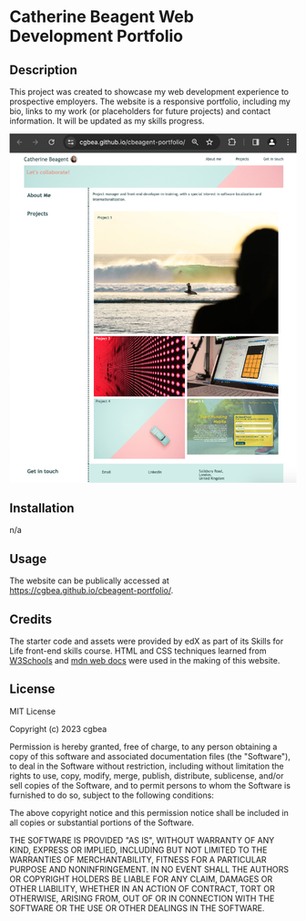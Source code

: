 # Catherine Beagent Web Development Portfolio

## Description

This project was created to showcase my web development experience to prospective employers. The website is a responsive portfolio, including my bio, links to my work (or placeholders for future projects) and contact information. It will be updated as my skills progress.

![Screenshot of deployed webpage on 2023-12-12](images/Screenshot_2023-12-12_10.33.48.png)

## Installation
n/a

## Usage

The website can be publically accessed at https://cgbea.github.io/cbeagent-portfolio/. 

## Credits
The starter code and assets were provided by edX as part of its Skills for Life front-end skills course. HTML and CSS techniques learned from [W3Schools](https://www.w3schools.com/) and [mdn web docs](https://developer.mozilla.org/en-US/docs/Learn) were used in the making of this website.

## License
MIT License

Copyright (c) 2023 cgbea

Permission is hereby granted, free of charge, to any person obtaining a copy
of this software and associated documentation files (the "Software"), to deal
in the Software without restriction, including without limitation the rights
to use, copy, modify, merge, publish, distribute, sublicense, and/or sell
copies of the Software, and to permit persons to whom the Software is
furnished to do so, subject to the following conditions:

The above copyright notice and this permission notice shall be included in all
copies or substantial portions of the Software.

THE SOFTWARE IS PROVIDED "AS IS", WITHOUT WARRANTY OF ANY KIND, EXPRESS OR
IMPLIED, INCLUDING BUT NOT LIMITED TO THE WARRANTIES OF MERCHANTABILITY,
FITNESS FOR A PARTICULAR PURPOSE AND NONINFRINGEMENT. IN NO EVENT SHALL THE
AUTHORS OR COPYRIGHT HOLDERS BE LIABLE FOR ANY CLAIM, DAMAGES OR OTHER
LIABILITY, WHETHER IN AN ACTION OF CONTRACT, TORT OR OTHERWISE, ARISING FROM,
OUT OF OR IN CONNECTION WITH THE SOFTWARE OR THE USE OR OTHER DEALINGS IN THE
SOFTWARE.

